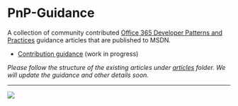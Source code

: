 # PnP-Guidance
A collection of community contributed [Office 365 Developer Patterns and Practices](https://github.com/OfficeDev/PnP) guidance articles that are published to MSDN.

- [Contribution guidance](CONTRIBUTING.MD) (work in progress)

*Please follow the structure of the existing articles under [articles](https://github.com/OfficeDev/PnP-Guidance/tree/master/articles) folder. We will update the guidance and other details soon.*

---

![](https://camo.githubusercontent.com/a732087ed949b0f2f84f5f02b8c79f1a9dd96f65/687474703a2f2f692e696d6775722e636f6d2f6c3031686876452e706e67)
